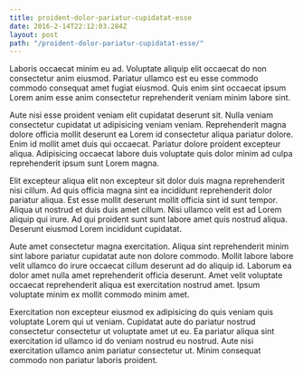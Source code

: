 ```yaml
---
title: proident-dolor-pariatur-cupidatat-esse
date: 2016-2-14T22:12:03.284Z
layout: post
path: "/proident-dolor-pariatur-cupidatat-esse/"
---
```


Laboris occaecat minim eu ad. Voluptate aliquip elit occaecat do non consectetur anim eiusmod. Pariatur ullamco est eu esse commodo commodo consequat amet fugiat eiusmod. Quis enim sint occaecat ipsum Lorem anim esse anim consectetur reprehenderit veniam minim labore sint.

Aute nisi esse proident veniam elit cupidatat deserunt sit. Nulla veniam consectetur cupidatat ut adipisicing veniam veniam. Reprehenderit magna dolore officia mollit deserunt ea Lorem id consectetur aliqua pariatur dolore. Enim id mollit amet duis qui occaecat. Pariatur dolore proident excepteur aliqua. Adipisicing occaecat labore duis voluptate quis dolor minim ad culpa reprehenderit ipsum sunt Lorem magna.

Elit excepteur aliqua elit non excepteur sit dolor duis magna reprehenderit nisi cillum. Ad quis officia magna sint ea incididunt reprehenderit dolor pariatur aliqua. Est esse mollit deserunt mollit officia sint id sunt tempor. Aliqua ut nostrud et duis duis amet cillum. Nisi ullamco velit est ad Lorem aliquip qui irure. Ad qui proident sunt sunt labore amet quis nostrud aliqua. Deserunt eiusmod Lorem incididunt cupidatat.

Aute amet consectetur magna exercitation. Aliqua sint reprehenderit minim sint labore pariatur cupidatat aute non dolore commodo. Mollit labore labore velit ullamco do irure occaecat cillum deserunt ad do aliquip id. Laborum ea dolor amet nulla amet reprehenderit officia deserunt. Amet velit voluptate occaecat reprehenderit aliqua est exercitation nostrud amet. Ipsum voluptate minim ex mollit commodo minim amet.

Exercitation non excepteur eiusmod ex adipisicing do quis veniam quis voluptate Lorem qui ut veniam. Cupidatat aute do pariatur nostrud consectetur consectetur ut voluptate amet ut eu. Ea pariatur aliqua sint exercitation id ullamco id do veniam nostrud eu nostrud. Aute nisi exercitation ullamco anim pariatur consectetur ut. Minim consequat commodo non pariatur laboris proident.